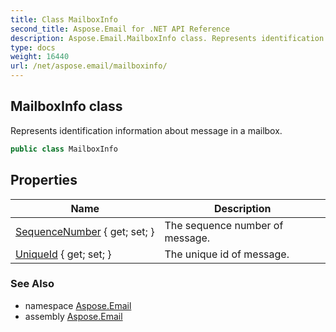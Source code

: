 ```yaml
---
title: Class MailboxInfo
second_title: Aspose.Email for .NET API Reference
description: Aspose.Email.MailboxInfo class. Represents identification information about message in a mailbox
type: docs
weight: 16440
url: /net/aspose.email/mailboxinfo/
---
```

## MailboxInfo class

Represents identification information about message in a mailbox.

```csharp
public class MailboxInfo
```

## Properties

| Name | Description |
| --- | --- |
| [SequenceNumber](../../aspose.email/mailboxinfo/sequencenumber/) { get; set; } | The sequence number of message. |
| [UniqueId](../../aspose.email/mailboxinfo/uniqueid/) { get; set; } | The unique id of message. |

### See Also

* namespace [Aspose.Email](../../aspose.email/)
* assembly [Aspose.Email](../../)


